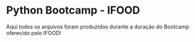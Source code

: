 ﻿# Python Bootcamp - IFOOD

Aqui todos os arquivos foram produzidos durante a duração do Bootcamp oferecido pelo IFOOD!
